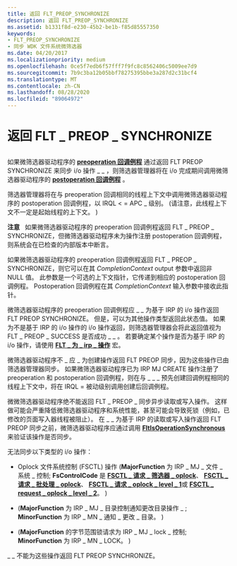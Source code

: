 ```yaml
---
title: 返回 FLT_PREOP_SYNCHRONIZE
description: 返回 FLT_PREOP_SYNCHRONIZE
ms.assetid: b1331f8d-e230-45b2-be1b-f85d85557350
keywords:
- FLT_PREOP_SYNCHRONIZE
- 同步 WDK 文件系统微筛选器
ms.date: 04/20/2017
ms.localizationpriority: medium
ms.openlocfilehash: 0ce5f7edb6f57fff7f9fc8c8562406c5009ee7d9
ms.sourcegitcommit: 7b9c3ba12b05bbf78275395bbe3a287d2c31bcf4
ms.translationtype: MT
ms.contentlocale: zh-CN
ms.lasthandoff: 08/28/2020
ms.locfileid: "89064972"
---
```

# <a name="returning-flt_preop_synchronize"></a>返回 FLT \_ PREOP \_ SYNCHRONIZE


## <span id="ddk_returning_flt_preop_synchronize_if"></span><span id="DDK_RETURNING_FLT_PREOP_SYNCHRONIZE_IF"></span>


如果微筛选器驱动程序的 [**preoperation 回调例程**](/windows-hardware/drivers/ddi/fltkernel/nc-fltkernel-pflt_pre_operation_callback) 通过返回 FLT PREOP SYNCHRONIZE 来同步 i/o 操作 \_ \_ ，则筛选器管理器将在 i/o 完成期间调用微筛选器驱动程序的 [**postoperation 回调例程**](/windows-hardware/drivers/ddi/fltkernel/nc-fltkernel-pflt_post_operation_callback) 。

筛选器管理器将在与 preoperation 回调相同的线程上下文中调用微筛选器驱动程序的 postoperation 回调例程，以 IRQL &lt; = APC \_ 级别。  (请注意，此线程上下文不一定是起始线程的上下文。 ) 

**注意**   如果微筛选器驱动程序的 preoperation 回调例程返回 FLT \_ PREOP \_ SYNCHRONIZE，但微筛选器驱动程序未为操作注册 postoperation 回调例程，则系统会在已检查的内部版本中断言。

 

如果微筛选器驱动程序的 preoperation 回调例程返回 FLT \_ PREOP \_ SYNCHRONIZE，则它可以在其 *CompletionContext* output 参数中返回非 NULL 值。 此参数是一个可选的上下文指针，它传递到相应的 postoperation 回调例程。 Postoperation 回调例程在其 *CompletionContext* 输入参数中接收此指针。

微筛选器驱动程序的 preoperation 回调例程应 \_ \_ 为基于 IRP 的 i/o 操作返回 FLT PREOP SYNCHRONIZE。 但是，可以为其他操作类型返回此状态值。 如果为不是基于 IRP 的 i/o 操作的 i/o 操作返回，则筛选器管理器会将此返回值视为 FLT \_ PREOP \_ SUCCESS 是否成功 \_ \_ 。 若要确定某个操作是否为基于 IRP 的 i/o 操作，请使用 [**FLT \_ 为 \_ irp \_ 操作**](/previous-versions/ff544654(v=vs.85)) 宏。

微筛选器驱动程序不 \_ 应 \_ 为创建操作返回 FLT PREOP 同步，因为这些操作已由筛选器管理器同步。 如果微筛选器驱动程序已为 IRP MJ CREATE 操作注册了 preoperation 和 postoperation 回调例程，则在与 \_ \_ \_ 预先创建回调例程相同的线程上下文中，将在 IRQL = 被动级别调用创建后回调例程。

微微筛选器驱动程序绝不能返回 FLT \_ PREOP \_ 同步异步读取或写入操作。 这样做可能会严重降低微筛选器驱动程序和系统性能，甚至可能会导致死锁（例如，已修改的页面写入器线程被阻止）。 在 \_ \_ 为基于 IRP 的读取或写入操作返回 FLT PREOP 同步之前，微筛选器驱动程序应通过调用 [**FltIsOperationSynchronous**](/windows-hardware/drivers/ddi/fltkernel/nf-fltkernel-fltisoperationsynchronous)来验证该操作是否同步。

无法同步以下类型的 i/o 操作：

-   Oplock 文件系统控制 (FSCTL) 操作 (**MajorFunction** 为 IRP \_ MJ \_ 文件 \_ 系统 \_ 控制; **FsControlCode** 是 [**FSCTL \_ 请求 \_ 筛选器 \_ oplock**](./fsctl-request-filter-oplock.md)、 [**FSCTL \_ 请求 \_ 批处理 \_ oplock**](./fsctl-request-batch-oplock.md)、 [**FSCTL \_ 请求 \_ oplock \_ level \_ 1**](./fsctl-request-oplock-level-1.md)或 [**FSCTL \_ request \_ oplock \_ level \_ 2**](./fsctl-request-oplock-level-2.md)。 ) 

-    (**MajorFunction** 为 IRP \_ MJ \_ 目录控制通知更改目录操作 \_ ; **MinorFunction** 为 IRP \_ MN \_ 通知 \_ 更改 \_ 目录。 ) 

-    (**MajorFunction** 的字节范围锁请求为 IRP \_ MJ \_ lock \_ 控制; **MinorFunction** 为 IRP \_ MN \_ LOCK。 ) 

\_ \_ 不能为这些操作返回 FLT PREOP SYNCHRONIZE。

 

